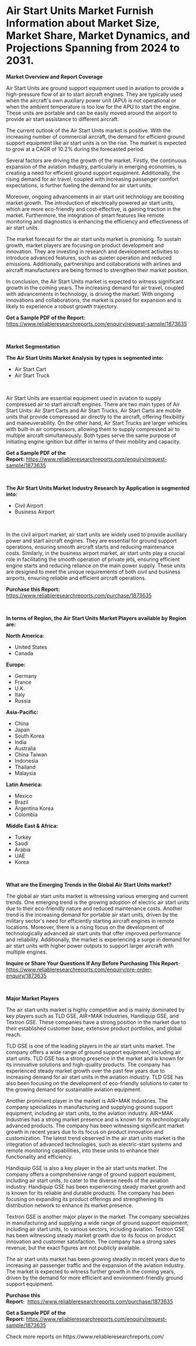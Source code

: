 <p><h1>Air Start Units Market Furnish Information about Market Size, Market Share, Market Dynamics, and Projections Spanning from 2024 to 2031.</h1></p><p><strong>Market Overview and Report Coverage</strong></p>
<p><p>Air Start Units are ground support equipment used in aviation to provide a high-pressure flow of air to start aircraft engines. They are typically used when the aircraft's own auxiliary power unit (APU) is not operational or when the ambient temperature is too low for the APU to start the engine. These units are portable and can be easily moved around the airport to provide air start assistance to different aircraft.</p><p>The current outlook of the Air Start Units market is positive. With the increasing number of commercial aircraft, the demand for efficient ground support equipment like air start units is on the rise. The market is expected to grow at a CAGR of 10.2% during the forecasted period.</p><p>Several factors are driving the growth of the market. Firstly, the continuous expansion of the aviation industry, particularly in emerging economies, is creating a need for efficient ground support equipment. Additionally, the rising demand for air travel, coupled with increasing passenger comfort expectations, is further fueling the demand for air start units.</p><p>Moreover, ongoing advancements in air start unit technology are boosting market growth. The introduction of electrically powered air start units, which are more eco-friendly and cost-effective, is gaining traction in the market. Furthermore, the integration of smart features like remote monitoring and diagnostics is enhancing the efficiency and effectiveness of air start units.</p><p>The market forecast for the air start units market is promising. To sustain growth, market players are focusing on product development and innovation. They are investing in research and development activities to introduce advanced features, such as quieter operation and reduced emissions. Additionally, partnerships and collaborations with airlines and aircraft manufacturers are being formed to strengthen their market position.</p><p>In conclusion, the Air Start Units market is expected to witness significant growth in the coming years. The increasing demand for air travel, coupled with advancements in technology, is driving the market. With ongoing innovations and collaborations, the market is poised for expansion and is likely to experience a robust growth trajectory.</p></p>
<p><strong>Get a Sample PDF of the Report:</strong> <a href="https://www.reliableresearchreports.com/enquiry/request-sample/1873635">https://www.reliableresearchreports.com/enquiry/request-sample/1873635</a></p>
<p>&nbsp;</p>
<p><strong>Market Segmentation</strong></p>
<p><strong>The Air Start Units Market Analysis by types is segmented into:</strong></p>
<p><ul><li>Air Start Cart</li><li>Air Start Truck</li></ul></p>
<p>&nbsp;</p>
<p><p>Air Start Units are essential equipment used in aviation to supply compressed air to start aircraft engines. There are two main types of Air Start Units: Air Start Carts and Air Start Trucks. Air Start Carts are mobile units that provide compressed air directly to the aircraft, offering flexibility and maneuverability. On the other hand, Air Start Trucks are larger vehicles with built-in air compressors, allowing them to supply compressed air to multiple aircraft simultaneously. Both types serve the same purpose of initiating engine ignition but differ in terms of their mobility and capacity.</p></p>
<p><strong>Get a Sample PDF of the Report:</strong>&nbsp;<a href="https://www.reliableresearchreports.com/enquiry/request-sample/1873635">https://www.reliableresearchreports.com/enquiry/request-sample/1873635</a></p>
<p>&nbsp;</p>
<p><strong>The Air Start Units Market Industry Research by Application is segmented into:</strong></p>
<p><ul><li>Civil Airport</li><li>Business Airport</li></ul></p>
<p>&nbsp;</p>
<p><p>In the civil airport market, air start units are widely used to provide auxiliary power and start aircraft engines. They are essential for ground support operations, ensuring smooth aircraft starts and reducing maintenance costs. Similarly, in the business airport market, air start units play a crucial role in facilitating the smooth operation of private jets, ensuring efficient engine starts and reducing reliance on the main power supply. These units are designed to meet the unique requirements of both civil and business airports, ensuring reliable and efficient aircraft operations.</p></p>
<p><strong>Purchase this Report:</strong>&nbsp; <a href="https://www.reliableresearchreports.com/purchase/1873635">https://www.reliableresearchreports.com/purchase/1873635</a></p>
<p>&nbsp;</p>
<p><strong>In terms of Region, the Air Start Units Market Players available by Region are:</strong></p>
<p>
    <p> <strong> North America: </strong>
        <ul>
            <li>United States</li>
            <li>Canada</li>
        </ul>
        </p> 
    <p> <strong> Europe: </strong>
        <ul>
            <li>Germany</li>
            <li>France</li>
            <li>U.K.</li>
            <li>Italy</li>
            <li>Russia</li>
        </ul>
        </p> 
    <p> <strong> Asia-Pacific: </strong>
        <ul>
            <li>China</li>
            <li>Japan</li>
            <li>South Korea</li>
            <li>India</li>
            <li>Australia</li>
            <li>China Taiwan</li>
            <li>Indonesia</li>
            <li>Thailand</li>
            <li>Malaysia</li>
        </ul>
        </p> 
    <p> <strong> Latin America: </strong>
        <ul>
            <li>Mexico</li>
            <li>Brazil</li>
            <li>Argentina Korea</li>
            <li>Colombia</li>
        </ul>
        </p> 
    <p> <strong> Middle East & Africa: </strong>
        <ul>
            <li>Turkey</li>
            <li>Saudi</li>
            <li>Arabia</li>
            <li>UAE</li>
            <li>Korea</li>
        </ul>
    </p>
    </p>
<p>&nbsp;</p>
<p><strong>What are the Emerging Trends in the Global Air Start Units market?</strong></p>
<p><p>The global air start units market is witnessing various emerging and current trends. One emerging trend is the growing adoption of electric air start units due to their eco-friendly nature and reduced maintenance costs. Another trend is the increasing demand for portable air start units, driven by the military sector's need for efficiently starting aircraft engines in remote locations. Moreover, there is a rising focus on the development of technologically advanced air start units that offer improved performance and reliability. Additionally, the market is experiencing a surge in demand for air start units with higher power outputs to support larger aircraft with multiple engines.</p></p>
<p><strong>Inquire or Share Your Questions If Any Before Purchasing This Report</strong>- <a href="https://www.reliableresearchreports.com/enquiry/pre-order-enquiry/1873635">https://www.reliableresearchreports.com/enquiry/pre-order-enquiry/1873635</a></p>
<p>&nbsp;</p>
<p><strong>Major Market Players</strong></p>
<p><p>The air start units market is highly competitive and is mainly dominated by key players such as TLD GSE, AIR+MAK Industries, Handiquip GSE, and Textron GSE. These companies have a strong position in the market due to their established customer base, extensive product portfolios, and global reach.</p><p>TLD GSE is one of the leading players in the air start units market. The company offers a wide range of ground support equipment, including air start units. TLD GSE has a strong presence in the market and is known for its innovative solutions and high-quality products. The company has experienced steady market growth over the past few years due to increasing demand for air start units in the aviation industry. TLD GSE has also been focusing on the development of eco-friendly solutions to cater to the growing demand for sustainable aviation equipment.</p><p>Another prominent player in the market is AIR+MAK Industries. The company specializes in manufacturing and supplying ground support equipment, including air start units, to the aviation industry. AIR+MAK Industries has a strong market presence and is known for its technologically advanced products. The company has been witnessing significant market growth in recent years due to its focus on product innovation and customization. The latest trend observed in the air start units market is the integration of advanced technologies, such as electric-start systems and remote monitoring capabilities, into these units to enhance their functionality and efficiency.</p><p>Handiquip GSE is also a key player in the air start units market. The company offers a comprehensive range of ground support equipment, including air start units, to cater to the diverse needs of the aviation industry. Handiquip GSE has been experiencing steady market growth and is known for its reliable and durable products. The company has been focusing on expanding its product offerings and strengthening its distribution network to enhance its market presence.</p><p>Textron GSE is another major player in the market. The company specializes in manufacturing and supplying a wide range of ground support equipment, including air start units, to various sectors, including aviation. Textron GSE has been witnessing steady market growth due to its focus on product innovation and customer satisfaction. The company has a strong sales revenue, but the exact figures are not publicly available.</p><p>The air start units market has been growing steadily in recent years due to increasing air passenger traffic and the expansion of the aviation industry. The market is expected to witness further growth in the coming years, driven by the demand for more efficient and environment-friendly ground support equipment.</p></p>
<p><strong>Purchase this Report:</strong>&nbsp;&nbsp;<a href="https://www.reliableresearchreports.com/purchase/1873635">https://www.reliableresearchreports.com/purchase/1873635</a></p>
<p></p>
<p><strong>Get a Sample PDF of the Report:</strong>&nbsp;<a href="https://www.reliableresearchreports.com/enquiry/request-sample/1873635">https://www.reliableresearchreports.com/enquiry/request-sample/1873635</a></p>
<p>Check more reports on https://www.reliableresearchreports.com/</p>